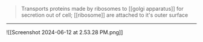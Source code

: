 > Transports proteins made by ribosomes to [[golgi apparatus]] for secretion out of cell; [[ribosome]] are attached to it's outer surface
_____
![[Screenshot 2024-06-12 at 2.53.28 PM.png]]

